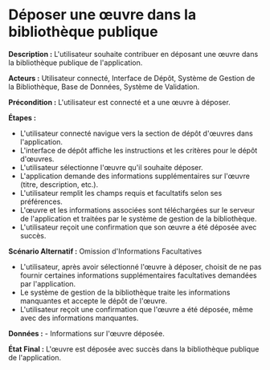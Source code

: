 # Déposer une œuvre dans la bibliothèque publique

  **Description :** L'utilisateur souhaite contribuer en déposant une œuvre dans la bibliothèque publique de l'application.

  **Acteurs :** Utilisateur connecté, Interface de Dépôt, Système de Gestion de la Bibliothèque, Base de Données, Système de Validation.

  **Précondition :** L'utilisateur est connecté et a une œuvre à déposer.

  **Étapes :**

  - L'utilisateur connecté navigue vers la section de dépôt d'œuvres dans l'application.
  - L'interface de dépôt affiche les instructions et les critères pour le dépôt d'œuvres.
  - L'utilisateur sélectionne l'œuvre qu'il souhaite déposer.
  - L'application demande des informations supplémentaires sur l'œuvre (titre, description, etc.).
  - L'utilisateur remplit les champs requis et facultatifs selon ses préférences.
  - L'œuvre et les informations associées sont téléchargées sur le serveur de l'application et traitées par le système de gestion de la bibliothèque.
  - L'utilisateur reçoit une confirmation que son œuvre a été déposée avec succès.

   **Scénario Alternatif :** Omission d'Informations Facultatives
   - L'utilisateur, après avoir sélectionné l'œuvre à déposer, choisit de ne pas fournir certaines informations supplémentaires facultatives demandées par l'application.
   - Le système de gestion de la bibliothèque traite les informations manquantes et accepte le dépôt de l'œuvre.
   - L'utilisateur reçoit une confirmation que l'œuvre a été déposée, même avec des informations manquantes.

  **Données :**
    - Informations sur l'œuvre déposée.

  **État Final :** L'œuvre est déposée avec succès dans la bibliothèque publique de l'application.
